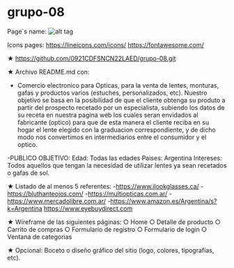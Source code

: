 # grupo-08

Page´s name: ![alt tag](VISSION)

Icons pages:
https://lineicons.com/icons/
https://fontawesome.com/

★ https://github.com/0921CDFSNCN22LAED/grupo-08.git

★ Archivo README.md con:

- Comercio electronico para Opticas, para la venta de lentes, monturas, gafas y productos varios (estuches, personalizados, etc).
  Nuestro objetivo se basa en la posibilidad de que el cliente
  obtenga su produto a partir del prospecto recetado por un especialista, subiendo los datos de su receta en nuestra pagina web los cuales seran envidados al fabricante (optico) para que de esta manera el cliente reciba en su hogar el lente elegido con la graduacion correspondiente, y de dicho modo nos convertimos en intermediarios entre el consumidor y el optico.

-PUBLICO OBJETIVO: Edad: Todas las edades
Paises: Argentina
Intereses: Todos aquellos que tengan la necesidad de utilizar lentes ya sean recetados o gafas de sol.

★ Listado de al menos 5 referentes: -https://www.ilookglasses.ca/ -https://bluthanteojos.com/ -https://multiopticas.com.ar/ -https://www.mercadolibre.com.ar/ -https://www.amazon.es/Argentina/s?k=Argentina
https://www.eyebuydirect.com

★ Wireframe de las siguientes páginas:
○ Home
○ Detalle de producto
○ Carrito de compras
○ Formulario de registro
○ Formulario de login
○ Ventana de categorias

★ Opcional: Boceto o diseño gráfico del sitio (logo, colores, tipografías, etc).
